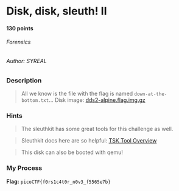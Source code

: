 # Disk, disk, sleuth! II
#### 130 points
###### Forensics
###### Author: SYREAL

### Description
> All we know is the file with the flag is named `down-at-the-bottom.txt`... Disk image: [dds2-alpine.flag.img.gz](https://mercury.picoctf.net/static/aed64c508175df5fe23207c10e0e47e5/dds2-alpine.flag.img.gz)

### Hints
> The sleuthkit has some great tools for this challenge as well.

> Sleuthkit docs here are so helpful: [TSK Tool Overview](http://wiki.sleuthkit.org/index.php?title=TSK_Tool_Overview)

> This disk can also be booted with qemu!

### My Process


**Flag:** `picoCTF{f0rs1c4t0r_n0v3_f5565e7b}`